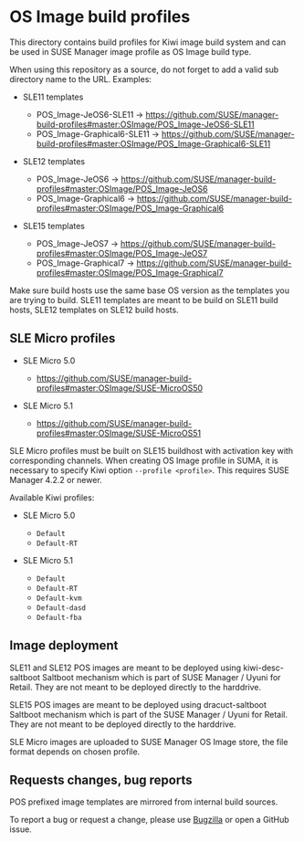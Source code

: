 # OS Image build profiles

This directory contains build profiles for Kiwi image build system and can be used in SUSE Manager image profile as OS Image build type.

When using this repository as a source, do not forget to add a valid sub directory name to the URL. Examples:

* SLE11 templates
  * POS_Image-JeOS6-SLE11 -> https://github.com/SUSE/manager-build-profiles#master:OSImage/POS_Image-JeOS6-SLE11
  * POS_Image-Graphical6-SLE11 -> https://github.com/SUSE/manager-build-profiles#master:OSImage/POS_Image-Graphical6-SLE11

* SLE12 templates
  * POS_Image-JeOS6 -> https://github.com/SUSE/manager-build-profiles#master:OSImage/POS_Image-JeOS6
  * POS_Image-Graphical6 -> https://github.com/SUSE/manager-build-profiles#master:OSImage/POS_Image-Graphical6

* SLE15 templates
  * POS_Image-JeOS7 -> https://github.com/SUSE/manager-build-profiles#master:OSImage/POS_Image-JeOS7
  * POS_Image-Graphical7 -> https://github.com/SUSE/manager-build-profiles#master:OSImage/POS_Image-Graphical7


Make sure build hosts use the same base OS version as the templates you are trying to build. SLE11 templates are meant to be build on SLE11 build hosts, SLE12 templates on SLE12 build hosts.

## SLE Micro profiles

* SLE Micro 5.0
  * https://github.com/SUSE/manager-build-profiles#master:OSImage/SUSE-MicroOS50

* SLE Micro 5.1
  * https://github.com/SUSE/manager-build-profiles#master:OSImage/SUSE-MicroOS51

SLE Micro profiles must be built on SLE15 buildhost with activation key with corresponding channels.
When creating OS Image profile in SUMA, it is necessary to specify Kiwi option `--profile <profile>`.
This requires SUSE Manager 4.2.2 or newer.

Available Kiwi profiles:

* SLE Micro 5.0
  * `Default`
  * `Default-RT`

* SLE Micro 5.1
  * `Default`
  * `Default-RT`
  * `Default-kvm`
  * `Default-dasd`
  * `Default-fba`

## Image deployment

SLE11 and SLE12 POS images are meant to be deployed using kiwi-desc-saltboot Saltboot mechanism which is part of SUSE Manager / Uyuni for Retail. They are not meant to be deployed directly to the harddrive.

SLE15 POS images are meant to be deployed using dracuct-saltboot Saltboot mechanism which is part of the SUSE Manager / Uyuni for Retail. They are not meant to be deployed directly to the harddrive.

SLE Micro images are uploaded to SUSE Manager OS Image store, the file format depends on chosen profile.

## Requests changes, bug reports

POS prefixed image templates are mirrored from internal build sources.

To report a bug or request a change, please use [Bugzilla](https://bugzilla.suse.com) or open a GitHub issue.
